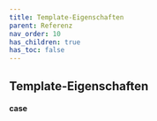 ```yaml
---
title: Template-Eigenschaften
parent: Referenz
nav_order: 10
has_children: true
has_toc: false
---
```


## Template-Eigenschaften



#### case



